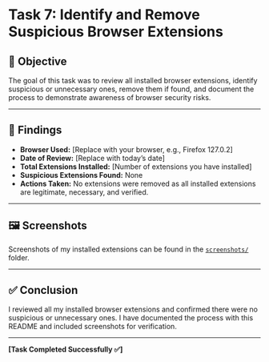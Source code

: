 # Task 7: Identify and Remove Suspicious Browser Extensions

## 📌 Objective
The goal of this task was to review all installed browser extensions, identify suspicious or unnecessary ones, remove them if found, and document the process to demonstrate awareness of browser security risks.

---

## 🔎 Findings

- **Browser Used:** [Replace with your browser, e.g., Firefox 127.0.2]
- **Date of Review:** [Replace with today’s date]
- **Total Extensions Installed:** [Number of extensions you have installed]
- **Suspicious Extensions Found:** None
- **Actions Taken:** No extensions were removed as all installed extensions are legitimate, necessary, and verified.

---

## 🖼️ Screenshots

Screenshots of my installed extensions can be found in the [`screenshots/`](./screenshots/) folder.

---

## ✅ Conclusion

I reviewed all my installed browser extensions and confirmed there were no suspicious or unnecessary ones. I have documented the process with this README and included screenshots for verification.

---

**[Task Completed Successfully ✅]**
